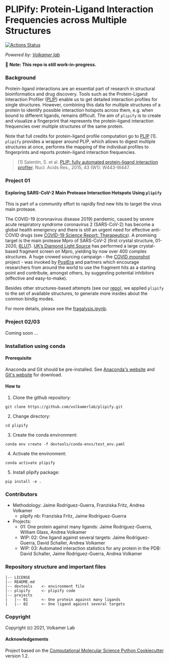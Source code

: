 PLIPify: Protein-Ligand Interaction Frequencies across Multiple Structures
==============================
[![Actions Status](https://github.com/volkamerlab/plipify/workflows/CI/badge.svg)](https://github.com/volkamerlab/plipify/actions)

_Powered by: [Volkamer lab](http://volkamerlab.org/)_

:construction_worker: **Note: This repo is still work-in-progress.**

### Background

Protein-ligand interactions are an essential part of research in structural bioinformatics and drug discovery.
Tools such as the Protein-Ligand Interaction Profiler ([PLIP](https://plip-tool.biotec.tu-dresden.de/plip-web/plip/index)) enable us to get detailed interaction profiles for single structures. However, combining this data for multiple structures of a protein to identify possible interaction hotspots across them, e.g. when bound to different ligands, remains difficult.
The aim of `plipify` is to create and visualize a fingerprint that represents the protein-ligand interaction frequencies over multiple structures of the same protein.

Note that full credits for protein-ligand profile computation go to [PLIP](https://plip-tool.biotec.tu-dresden.de/plip-web/plip/index) [1]. `plipify` provides a wrapper around PLIP, which allows to digest multiple structures at once, performs the mapping of the individual profiles to fingerprints and reports protein-ligand interaction frequencies.

> [1] Salentin, S. et al. [PLIP: fully automated protein-ligand interaction profiler](https://academic.oup.com/nar/article/43/W1/W443/2467865). Nucl. Acids Res., 2015, 43 (W1): W443-W447.

### Project 01

#### Exploring SARS-CoV-2 Main Protease Interaction Hotspots Using `plipify`

This is part of a community effort to rapidly find new hits to target the virus main protease.

The COVID-19 (coronavirus disease 2019) pandemic, caused by severe acute respiratory syndrome coronavirus 2 (SARS-CoV-2) has become a global health emergency and there is still an urgent need for effective anti-COVID drugs (see [COVID-19 Science Report: Therapeutics](https://sph.nus.edu.sg/covid-19/research/)). A promising target is the main protease Mpro of SARS-CoV-2 (first crystal structure, 01-2020, [6LU7](https://www.rcsb.org/structure/6LU7)). [UK’s Diamond Light Source](https://www.diamond.ac.uk/covid-19/for-scientists/Main-protease-structure-and-XChem/Downloads.html) has performed a large crystal-based fragment screen on Mpro, yielding by now over 400 complex structures.
A huge crowed sourcing campaign - the [COVID moonshot](https://postera.ai/moonshot) project - was invoked by [PostEra](https://covid.postera.ai/covid) and partners which encourage researchers from around the world to use the fragment hits as a starting point and contribute, amongst others, by suggesting potential inhibitors (effective and easy-to-make).

Besides other structures-based attempts (see our [repo](https://github.com/volkamerlab/covid19-SBapproach)), we applied `plipify` to the set of available structures, to generate more insides about the common bindig modes.

For more details, please see the [fragalysis.ipynb](https://github.com/volkamerlab/plipify/blob/master/projects/01/fragalysis.ipynb).

### Project 02/03

Coming soon ...

### Installation using conda

#### Prerequisite
Anaconda and Git should be pre-installed. See [Anaconda's website](https://www.anaconda.com/products/individual) and [Git's website](https://git-scm.com/downloads) for download.

#### How to

1. Clone the github repository:

```console
git clone https://github.com/volkamerlab/plipify.git
```

2. Change directory:

```console
cd plipify
```

3. Create the conda environment:

```console
conda env create -f devtools/conda-envs/test_env.yaml
```

4. Activate the environment:

```console
conda activate plipify
```

5. Install plipify package:

```console
pip install -e .
```

### Contributors

* Methodology: Jaime Rodríguez-Guerra, Franziska Fritz, Andrea Volkamer
    * plipify nb: Franziska Fritz, Jaime Rodríguez-Guerra
* Projects:
    * 01: One protein against many ligands: Jaime Rodríguez-Guerra, William Glass, Andrea Volkamer
    * WIP: 02: One ligand against several targets: Jaime Rodríguez-Guerra, David Schaller, Andrea Volkamer
    * WIP: 03: Automated interaction statistics for any protein in the PDB: David Schaller, Jaime Rodríguez-Guerra, Andrea Volkamer

### Repository structure and important files

```
|-- LICENSE
|-- README.md
|-- devtools    <- environment file
|-- plipify     <- plipify code
|-- projects
|   |-- 01      <- One protein against many ligands
|   |-- 02      <- One ligand against several targets
```

### Copyright

Copyright (c) 2021, Volkamer Lab

#### Acknowledgements

Project based on the
[Computational Molecular Science Python Cookiecutter](https://github.com/molssi/cookiecutter-cms) version 1.2.
